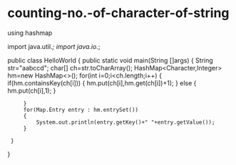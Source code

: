 # counting-no.-of-character-of-string
using hashmap


import java.util.*;
import java.io.*;

public class HelloWorld
{
     public static void main(String []args)
     {
         String str="aabccd";
         char[] ch=str.toCharArray();
         HashMap<Character,Integer> hm=new HashMap<>();
         for(int i=0;i<ch.length;i++)
         {
             if(hm.containsKey(ch[i]))
             {
                 hm.put(ch[i],hm.get(ch[i])+1);
             }
             else
             {
                 hm.put(ch[i],1);
             }
             
         }
         for(Map.Entry entry : hm.entrySet())
         {
             System.out.println(entry.getKey()+" "+entry.getValue());
         }
        
     }
}

